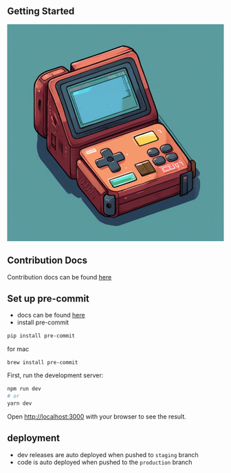 ## Getting Started

![KaijuDex](public/images/icons/KaijuDex-02.png)

## Contribution Docs
Contribution docs can be found [here](https://docs.kaijudex.app)
## Set up pre-commit
- docs can be found [here](https://pre-commit.com/#install)
- install pre-commit
```bash
pip install pre-commit
```
for mac
```
brew install pre-commit
```

First, run the development server:

```bash
npm run dev
# or
yarn dev
```

Open [http://localhost:3000](http://localhost:3000) with your browser to see the result.



## deployment
- dev releases are auto deployed when pushed to `staging` branch
- code is auto deployed when pushed to the `production` branch
